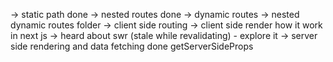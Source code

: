 



-> static path done
-> nested routes done
-> dynamic routes
-> nested dynamic routes folder
-> client side routing
-> client side render how it work in next js
-> heard about swr (stale while revalidating) - explore it 
-> server side rendering and data fetching done getServerSideProps